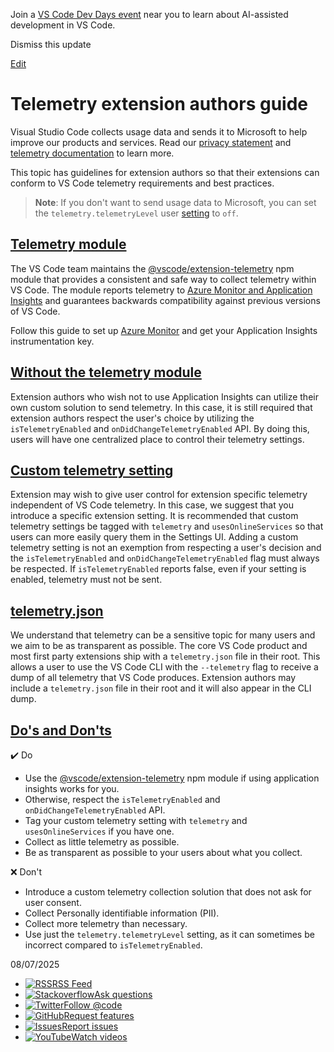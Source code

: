 Join a [VS Code Dev Days event](https://code.visualstudio.com/dev-days) near you to learn about AI-assisted development in VS Code.

Dismiss this update

[Edit](https://vscode.dev/github/microsoft/vscode-docs/blob/main/api/extension-guides/telemetry.md "Edit this document in vscode.dev")

# Telemetry extension authors guide

Visual Studio Code collects usage data and sends it to Microsoft to help improve our products and services. Read our [privacy statement](https://go.microsoft.com/fwlink/?LinkID=528096&clcid=0x409) and [telemetry documentation](https://code.visualstudio.com/docs/getstarted/telemetry) to learn more.

This topic has guidelines for extension authors so that their extensions can conform to VS Code telemetry requirements and best practices.

> **Note**: If you don't want to send usage data to Microsoft, you can set the `telemetry.telemetryLevel` user [setting](https://code.visualstudio.com/docs/configure/settings) to `off`.

## [Telemetry module](https://code.visualstudio.com/api/extension-guides/telemetry\#telemetry-module)

The VS Code team maintains the [@vscode/extension-telemetry](https://www.npmjs.com/package/@vscode/extension-telemetry) npm module that provides a consistent and safe way to collect telemetry within VS Code. The module reports telemetry to [Azure Monitor and Application Insights](https://azure.microsoft.com/services/monitor/) and guarantees backwards compatibility against previous versions of VS Code.

Follow this guide to set up [Azure Monitor](https://learn.microsoft.com/azure/azure-monitor/app/nodejs) and get your Application Insights instrumentation key.

## [Without the telemetry module](https://code.visualstudio.com/api/extension-guides/telemetry\#without-the-telemetry-module)

Extension authors who wish not to use Application Insights can utilize their own custom solution to send telemetry. In this case, it is still required that extension authors respect the user's choice by utilizing the `isTelemetryEnabled` and `onDidChangeTelemetryEnabled` API. By doing this, users will have one centralized place to control their telemetry settings.

## [Custom telemetry setting](https://code.visualstudio.com/api/extension-guides/telemetry\#custom-telemetry-setting)

Extension may wish to give user control for extension specific telemetry independent of VS Code telemetry. In this case, we suggest that you introduce a specific extension setting. It is recommended that custom telemetry settings be tagged with `telemetry` and `usesOnlineServices` so that users can more easily query them in the Settings UI. Adding a custom telemetry setting is not an exemption from respecting a user's decision and the `isTelemetryEnabled` and `onDidChangeTelemetryEnabled` flag must always be respected. If `isTelemetryEnabled` reports false, even if your setting is enabled, telemetry must not be sent.

## [telemetry.json](https://code.visualstudio.com/api/extension-guides/telemetry\#telemetry.json)

We understand that telemetry can be a sensitive topic for many users and we aim to be as transparent as possible. The core VS Code product and most first party extensions ship with a `telemetry.json` file in their root. This allows a user to use the VS Code CLI with the `--telemetry` flag to receive a dump of all telemetry that VS Code produces. Extension authors may include a `telemetry.json` file in their root and it will also appear in the CLI dump.

## [Do's and Don'ts](https://code.visualstudio.com/api/extension-guides/telemetry\#dos-and-donts)

✔️ Do

- Use the [@vscode/extension-telemetry](https://www.npmjs.com/package/@vscode/extension-telemetry) npm module if using application insights works for you.
- Otherwise, respect the `isTelemetryEnabled` and `onDidChangeTelemetryEnabled` API.
- Tag your custom telemetry setting with `telemetry` and `usesOnlineServices` if you have one.
- Collect as little telemetry as possible.
- Be as transparent as possible to your users about what you collect.

❌ Don't

- Introduce a custom telemetry collection solution that does not ask for user consent.
- Collect Personally identifiable information (PII).
- Collect more telemetry than necessary.
- Use just the `telemetry.telemetryLevel` setting, as it can sometimes be incorrect compared to `isTelemetryEnabled`.

08/07/2025

- [![RSS](https://code.visualstudio.com/assets/community/sidebar/rss.svg)RSS Feed](https://code.visualstudio.com/feed.xml)
- [![Stackoverflow](https://code.visualstudio.com/assets/community/sidebar/stackoverflow.svg)Ask questions](https://stackoverflow.com/questions/tagged/vscode)
- [![Twitter](https://code.visualstudio.com/assets/community/sidebar/twitter.svg)Follow @code](https://go.microsoft.com/fwlink/?LinkID=533687)
- [![GitHub](https://code.visualstudio.com/assets/community/sidebar/github.svg)Request features](https://go.microsoft.com/fwlink/?LinkID=533482)
- [![Issues](https://code.visualstudio.com/assets/community/sidebar/issue.svg)Report issues](https://www.github.com/Microsoft/vscode/issues)
- [![YouTube](https://code.visualstudio.com/assets/community/sidebar/youtube.svg)Watch videos](https://www.youtube.com/channel/UCs5Y5_7XK8HLDX0SLNwkd3w)
